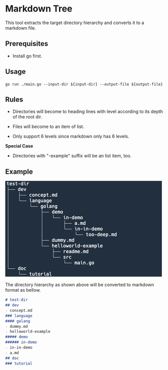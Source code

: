 # Markdown Tree

This tool extracts the  target directory hierarchy and converts it to a markdown file.

## Prerequisites

* Install go first.

## Usage

`go run ./main.go --input-dir ${input-dir} --output-file ${output-file}`

## Rules

* Directories will become to heading lines with level according to its depth of the root dir.
* Files will become to an item of list.

* Only support 6 levels since markdown only has 6 levels.

**Special Case**

* Directories with "-example" suffix will be an list item, too.

## Example

![image-20220420173553278](images/tree.png)

The directory hierarchy as shown above  will be converted to markdown format as bellow.

 ``` markdown
 # test-dir
 ## dev
 - concept.md
 ### language
 #### golang
 - dummy.md
 - helloworld-example
 ##### demo
 ###### in-demo
 - in-in-demo
 - a.md
 ## doc
 ### tutorial
 ```

